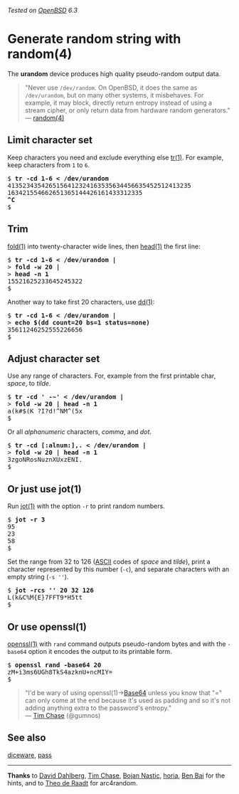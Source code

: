 _Tested on [OpenBSD](/openbsd/) 6.3_

# Generate random string with random(4)

The **urandom** device produces high quality pseudo-random output
data.

> "Never use `/dev/random`. On OpenBSD, it does the same as
`/dev/urandom`, but on many other systems, it misbehaves.  For
example, it may block, directly return entropy instead of using a
stream cipher, or only return data from hardware random
generators."<br>&mdash;
[random(4)](https://man.openbsd.org/random.4)

## Limit character set

Keep characters you need and exclude everything else
[tr(1)](https://man.openbsd.org/tr.1). For example, keep characters
from `1` to `6`.

<pre>
$ <b>tr -cd 1-6 < /dev/urandom</b>
4135234354265156412324163535634456635452512413235
163421554662651365144426161433312335
<b>^C</b>
$
</pre>

## Trim

[fold(1)](https://man.openbsd.org/fold.1) into twenty-character
wide lines, then [head(1)](https://man.openbsd.org/head.1) the first
line:

<pre>
$ <b>tr -cd 1-6 < /dev/urandom |</b>
> <b>fold -w 20 |</b>
> <b>head -n 1</b>
15521625233645245322
$
</pre>

Another way to take first 20 characters, use
[dd(1)](https://man.openbsd.org/dd.1):

<pre>
$ <b>tr -cd 1-6 < /dev/urandom |</b>
> <b>echo $(dd count=20 bs=1 status=none)</b>
35611246252555226656
$
</pre>

## Adjust character set

Use any range of characters. For, example from the first printable
char, _space_, to _tilde_.

<pre>
$ <b>tr -cd ' -~' < /dev/urandom |</b>
> <b>fold -w 20 | head -n 1</b>
a(k#$(K ?I?d!^NM^(5x
$
</pre>

Or all _alphanumeric_ characters, _comma_, and _dot_.

<pre>
$ <b>tr -cd [:alnum:],. < /dev/urandom |</b>
> <b>fold -w 20 | head -n 1</b>
3zgoNRosNuznXUxzENI.
$
</pre>

## Or just use jot(1)

Run [jot(1)](https://man.openbsd.org/jot.1) with the option `-r` to print random numbers.

<pre>
$ <b>jot -r 3</b>
95
23
58
$
</pre>

Set the range from 32 to 126 ([ASCII](https://man.openbsd.org/ascii.7)
codes of _space_ and _tilde_), print a character represented by
this number (`-c`), and separate characters with an empty string
(`-s ''`).

<pre>
$ <b>jot -rcs '' 20 32 126</b>
L(k&C%M{E}7FFT9*H5tt
$
</pre>

## Or use openssl(1)

[openssl(1)](https://man.openbsd.org/openssl.1) with `rand` command
outputs pseudo-random bytes and with the `-base64` option it encodes
the output to its printable form.

<pre>
$ <b>openssl rand -base64 20</b>
zM+i3ms6UGh8TkS4azknU+ncMIY=
$
</pre>

> "I'd be wary of using openssl(1)&rarr;[Base64](https://en.wikipedia.org/wiki/Base64#Output_padding) unless you know that "=" can only come at the end because it's used as padding and so it's not adding anything extra to the password's entropy."<br>&mdash;
[Tim Chase](https://twitter.com/gumnos/status/1045268053997617153 "27 Sep 2018")
(@gumnos)

## See also

[diceware](diceware.html), [pass](pass.html)

---

**Thanks** to
[David Dahlberg](https://twitter.com/DahlbergCgn/status/1044909647310794752),
[Tim Chase](https://mobile.twitter.com/gumnos/status/1044907834432016384),
[Bojan Nastic](https://mobile.twitter.com/bnastic/status/1044891171615625217),
[horia](https://bsd.network/@horia/100791722609427845),
[Ben Bai](https://twitter.com/ben_bai/status/1044986145900253185)
for the hints, and to
[Theo de Raadt](http://www.openbsd.org/papers/hackfest2014-arc4random/index.html)
for arc4random.
